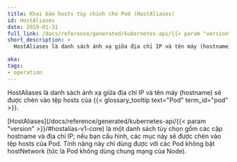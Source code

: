 ```yaml
---
title: Khai báo hosts tùy chỉnh cho Pod (HostAliases)
id: HostAliases
date: 2019-01-31
full_link: /docs/reference/generated/kubernetes-api/{{< param "version" >}}/#hostalias-v1-core
short_description: >
  HostAliases là danh sách ánh xạ giữa địa chỉ IP và tên máy (hostname) sẽ được chèn vào tệp hosts của Pod.

aka:
tags:
- operation
---
```


HostAliases là danh sách ánh xạ giữa địa chỉ IP và tên máy (hostname) sẽ được chèn vào tệp hosts của {{< glossary_tooltip text="Pod" term_id="pod" >}}.

<!--more-->

[HostAliases](/docs/reference/generated/kubernetes-api/{{< param "version" >}}/#hostalias-v1-core) là một danh sách tùy chọn gồm các cặp hostname và địa chỉ IP; nếu bạn cấu hình, các mục này sẽ được chèn vào tệp hosts của Pod. Tính năng này chỉ dùng được với các Pod không bật hostNetwork (tức là Pod không dùng chung mạng của Node).
